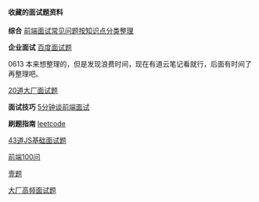 #### 收藏的面试题资料
**综合**
[前端面试常见问题按知识点分类整理](https://juejin.im/entry/58abdf05da2f607e924eb9d1 "前端面试常见问题按知识点分类整理")


**企业面试**
[百度面试题](https://mp.weixin.qq.com/s/Z7Msx-GY7RqWB6nNX99y5g "百度面试题")

0613 本来想整理的，但是发现浪费时间，现在有道云笔记看就行，后面有时间了再整理吧。

[20道大厂面试题](https://juejin.im/post/5d124a12f265da1b9163a28d "20道大厂面试题")

**面试技巧**
[5分钟谈前端面试](https://mp.weixin.qq.com/s/hSD9Mr3Mt72PN5f7LnJ1Ow "5分钟谈前端面试")

**刷题指南**
[leetcode](https://leetcode.com/problemset/all/ "leetcode")

[43道JS基础面试题](https://mp.weixin.qq.com/s/kkSu5NQeRImTWoWCgK6d9A "43道JS基础面试题")

[前端100问](https://mp.weixin.qq.com/s/J9uQmFLOGE6A4JpgDSXdJg "前端100问")

[壹题](https://juejin.im/post/5d23e750f265da1b855c7bbe "壹题")

[大厂高频面试题](https://github.com/ly2011/blog/issues/153 "大厂高频面试题")

